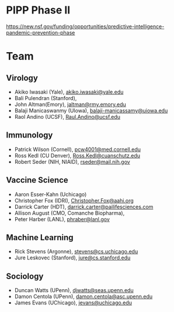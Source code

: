 # PIPP Phase II

https://new.nsf.gov/funding/opportunities/predictive-intelligence-pandemic-prevention-phase

# Team


## Virology 

* Akiko Iwasaki (Yale), akiko.iwasaki@yale.edu
* Bali Pulendran (Stanford), 
* John Altman(Emory), jaltman@rmy.emory.edu
* Balaji Manicaswanmy (UIowa), balaji-manicassamy@uiowa.edu 
* Raol Andino (UCSF), Raul.Andino@ucsf.edu 

## Immunology 

* Patrick Wilson (Cornell), pcw4001@med.cornell.edu
* Ross Kedl (CU Denver), Ross.Kedl@cuanschutz.edu
* Robert Seder (NIH, NIAID), rseder@mail.nih.gov

## Vaccine Science 

* Aaron Esser-Kahn (Uchicago)
* Christopher Fox (IDRI), Christopher.Fox@aahi.org
* Darrick Carter (HDT), darrick.carter@pailifesciences.com
* Allison August (CMO, Comanche Biopharma), 
* <tentative> Peter Harber (LANL), phraber@lanl.gov 

## Machine Learning

* Rick Stevens (Argonne), stevens@cs.uchicago.edu 
* <tentative> Jure Leskovec (Stanford), jure@cs.stanford.edu

## Sociology 

* <tentative> Duncan Watts (UPenn), djwatts@seas.upenn.edu
* <tentative> Damon Centola (UPenn), damon.centola@asc.upenn.edu
* <tentative> James Evans (UChicago), jevans@uchicago.edu